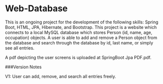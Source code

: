 # Web-Database

This is an ongoing project for the development of the following skills: Spring Boot, HTML, JPA, Hibernate, and Bootstrap. This project is a website which connects to a local MySQL database which stores Person (id, name, age, occupation) objects. A user is able to add and remove a Person object from the database and search through the database by id, last name, or simply see all entries.

A pdf depicting the user screens is uploaded at SpringBoot Jpa PDF.pdf.

###Version Notes

V1: User can add, remove, and search all entries freely.
